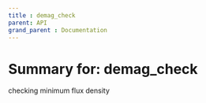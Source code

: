 ```yaml
---
title : demag_check
parent: API
grand_parent : Documentation
---
```

# Summary for: **demag_check**

checking minimum flux density

